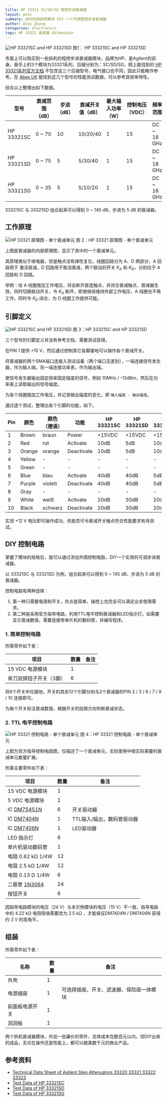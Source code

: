 ```yaml
---
title: HP 33321 SC/SD/SG 程控步进衰减器
layout: post
summary: 如何利用拆机模块 DIY 一个可调程控步进衰减器
author: Alex Zhang
categories: electronics
tags: HP 33321 衰减器 Attenuator
---
```


![HP 33321SC and HP 33321SD](/assets/images/posts/HP-33321-SC-and-SD-1.png)
图1： HP 33321SC and HP 33321SD

市面上可以购买到一些拆机的程控步进衰减器模块，品牌为HP，是Agilent的前
身。我手上的3个模块为33321系列，后缀分别为：SC/SD/SG，网上能找到的
[HP 33321系列官方文档](http://literature.cdn.keysight.com/litweb/pdf/5959-7857.pdf)
不包含这三个后缀型号，电气接口也不同，因此只能略作参考。在
[Abex UK](https://www.abex.co.uk/) 能找到这几个型号的性能测试数据，可以参考其频率特性。

综合以上整理出如下数据。


| 型号       | 衰减范围（dB） | 步进（dB） | 衰减开关值（dB） | 最大输入功率（W） | 控制电压（VDC） | 频率范围    |
| ---------- | -------------- | ---------- | ---------------- | ----------------- | --------------- | ----------- |
| HP 33321SC | 0 ~ 70         | 10         | 10/20/40         | 1                 | 15              | DC ~ 18 GHz |
| HP 33321SD | 0 ~ 75         | 5          | 5/30/40          | 1                 | 15              | DC ~ 18 GHz |
| HP 33321SG | 0 ~ 35         | 5          | 5/10/20          | 1                 | 15              | DC ~ 16 GHz |


33321SC 与 33321SD 组合起来可以得到 0 ~ 145 dB，步进为 5 dB 的衰减器。



## 工作原理

![HP 33321 原理图 - 单个衰减单元](/assets/images/posts/HP-33321-principle.png)
图 2：HP 33321 原理图 - 单个衰减单元

上图是衰减器的内部原理图，显示了其中的一个衰减单元。

其原理类似于继电器，但是触点没有弹性复位，线圈回路分为 A、D 两部分，A 回路用于
激活衰减，D 回路用于取消衰减，两个联动的开关 $K_A$ 和 $K_D$，分别位于 A 回路和 D 
回路。

举例：给 A 线圈施加工作电压，将会断开直连触点，并闭合衰减触点，衰减器生效，同时切换联动开关，令 $K_A$ 断开，即使继续维持外部工作电压，A 线圈也不再工作，同时令 $K_D$ 闭合，为 D 线圈工作提供可能。



## 引脚定义

![HP 33321SC and HP 33321SD](/assets/images/posts/HP-33321-SC-and-SD-2.png)
图 3：HP 33321SC and HP 33321SD

三个型号的引脚定义并没有参考文档，需要测试获得。

在PIN 1 提供 +15 V，然后通过控制其它各脚接地可以操作各个衰减开关。

将衰减器的两个SMA端口连接入测试设备（两个端口无差别），一端连接信号发生器，作为输入端，另一端连接功率表，作为输出端。

使信号发生器输出固定频率固定幅度的信号，例如 10MHz / -13dBm，然后在功率表上读取输出的信号幅度。

为各个线圈施加工作电压，并记录输出幅度的变化，即 `输入幅度 - 输出幅度`。

通过逐个测试，整理出各个引脚的功能，如下。

| Pin  | 颜色   | 颜色（德语） | 功能       | HP 33321SC | HP 33321SD | HP 33321SG |
| ---- | ------ | ------------ | ---------- | ---------- | ---------- | ---------- |
| 1    | Brown  | braun        | Power      | +15VDC     | +15VDC     | +15VDC     |
| 2    | Red    | rot          | Activate   | 10dB       | 5dB        | 10dB       |
| 3    | Orange | orange       | Deactivate | 10dB       | 5dB        | 10dB       |
| 4    | Yellow | -            | -          | -          | -          | -          |
| 5    | Green  | -            | -          | -          | -          | -          |
| 6    | Blue   | blau         | Activate   | 40dB       | 40dB       | 5dB        |
| 7    | Purple | violett      | Deactivate | 40dB       | 40dB       | 5dB        |
| 8    | Gray   | -            | -          | -          | -          | -          |
| 9    | White  | weiß         | Activate   | 20dB       | 30dB       | 20dB       |
| 10   | Black  | schwarz      | Deactivate | 20dB       | 30dB       | 20dB       |


实测 +12 V 电压即可操作成功，但是否可令衰减开关触点符合性能要求有待测试。



## DIY 控制电路

掌握了模块的规格后，就可以通过添加外围控制电路，DIY一个实用的可调步进衰减器。

以 33321SC 与 33321SD 为例，组合起来可以得到 0 ~ 145 dB，步进为 5 dB 的衰减器。

控制电路有两种选择：

1. 第一种只需要电源和开关，优点是简单，操控上也完全可以满足业余使用需求。
2. 第二种是采用官方指导电路，利用TTL电平控制衰减器和LED指示灯，如需要显示衰减数值，需要连接带单片机的数码管，并编写程序。



### 1. 简单控制电路

所需零件如下表：

| 项目            | 数量 | 备注 |
| --------------- | ---- | ---- |
| 15 VDC 电源模块 | 1    |      |
| 单刀双掷钮子开关（3脚） | 6    |      |


将6个开关中位接地，开关的其余12个引脚分别与2个衰减器的PIN 2 / 3 / 6 / 7 / 9 / 10 连接即可。

为每个开关标注衰减数值，根据开关的投掷方向判断衰减状态。



### 2. TTL 电平控制电路

![HP 33321 控制电路 - 单个衰减单元](/assets/images/posts/HP-33321-control-circuit.png)
图 4：HP 33321 控制电路 - 单个衰减单元

上图为官方指导控制电路图，仅描述了一个衰减单元，实际使用中按实际需要的衰减单元数量扩展。

所需主要零件如下表：

| 项目             | 数量 | 备注                       |
| ---------------- | ---- | -------------------------- |
| 15 VDC 电源模块  | 1    |                            |
| 5 VDC 电源模块   | 1    |                            |
| IC [DM75451N](https://pdf1.alldatasheet.com/datasheet-pdf/view/8468/NSC/DS75451N.html) | 6    | 开关驱动器                 |
| IC [DM7404N](https://pdf1.alldatasheet.com/datasheet-pdf/view/50891/FAIRCHILD/DM7406N.html) | 1    | TTL输入/输出，数码管驱动器 |
| IC [DM7406N]() | 1    | LED驱动器                  |
| LED 指示灯        | 6    |                   |
| 单片机驱动数码管 | 1    |                            |
| 电阻 0.62 kΩ  1/4W | 12 |  |
| 电阻 2.5 kΩ  1/4W | 12 |  |
| 电阻 0.13 Ω 1/4W | 6 |  |
| 二极管 [1N3064](https://datasheetspdf.com/pdf/1126123/FairchildSemiconductor/1N3064/1) | 24 |  |
| 按钮开关         | 6    |                            |


因指导电路模块的电压（24 V）与本示例模块的电压（15 V）不一致，指导电路中的 4.22 kΩ 电阻阻值需要改为 2.5 kΩ ，才能保证DM7404N / DM7406N 获得约 3 V 的高电平。


## 组装

所需零件如下表：

| 名称           | 数量 | 备注                                     |
| -------------- | ---- | ---------------------------------------- |
| 外壳           | 1 |                                          |
| 电源插座       | 1 | 可选择插座、开关、滤波器、保险座一体模块 |
| 前面板电源开关 | 1 |                                          |
| 洞洞板         | 1 |                                          |

两个拆机衰减器模块，外加一些廉价的零件，总体成本在数百元以内，但DIY出来的成品，无论在操作还是性能上，都可以媲美数千元的商业产品。



## 参考资料

* [Technical Data Sheet of Agilent Step Attenuators 33320 33321 33322 33323](http://literature.cdn.keysight.com/litweb/pdf/5959-7857.pdf)
* [Test Data of HP 33321SC](https://www.abex.co.uk/esales/microwave/hp/attenuator-step/33321sc/2831a03760_s02466/index.php)
* [Test Data of HP 33321SD](https://www.abex.co.uk/esales/microwave/hp/attenuator-step/33321sd/3248a00445/index.php)
* [Test Data of HP 33321SG](https://www.abex.co.uk/esales/microwave/hp/attenuator-step/33321sg/3228a00101/index.php)
